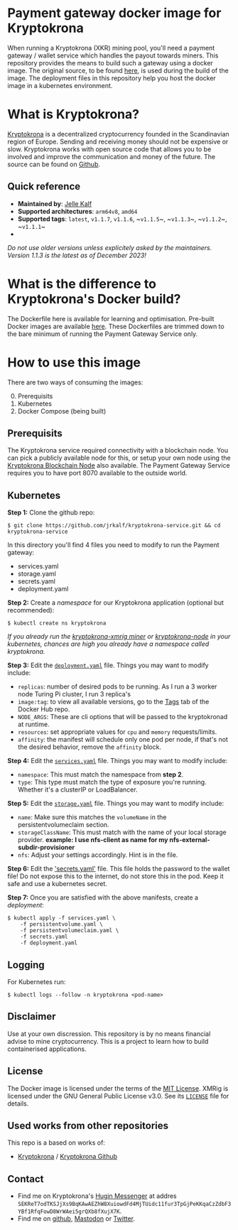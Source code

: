 # Payment gateway docker image for Kryptokrona

When running a Kryptokrona (XKR) mining pool, you'll need a payment gateway / wallet service which handles the payout towards miners. This repository provides the means to build such a gateway using a docker image. The original source, to be found [here](https://github.com/kryptokrona/kryptokrona), is used during the build of the image. The deployment files in this repository help you host the docker image in a kubernetes environment.

# What is Kryptokrona?

[Kryptokrona](https://kryptokrona.org) is a decentralized cryptocurrency founded in the Scandinavian region of Europe. Sending and receiving money should not be expensive or slow. Kryptokrona works with open source code that allows you to be involved and improve the communication and money of the future. The source can be found on [Github](https://github.com/kryptokrona/kryptokrona).

## Quick reference

- **Maintained by**: [Jelle Kalf](https://github.com/jrkalf)
- **Supported architectures**: `arm64v8`, `amd64`
- **Supported tags**: `latest`, `v1.1.7`, `v1.1.6`, ~`v1.1.5`~, ~`v1.1.3`~, ~`v1.1.2`~, ~`v1.1.1`~
- 
*Do not use older versions unless explicitely asked by the maintainers. Version 1.1.3 is the latest as of December 2023!*

# What is the difference to Kryptokrona's Docker build?

The Dockerfile here is available for learning and optimisation. Pre-built Docker images are available [here](https://hub.docker.com/repository/docker/jrkalf/kryptokrona-service/). These Dockerfiles are trimmed down to the bare minimum of running the Payment Gateway Service only.

# How to use this image

There are two ways of consuming the images:

0. Prerequisits
1. Kubernetes
2. Docker Compose (being built)

## Prerequisits

The Kryptokrona service required connectivity with a blockchain node. You can pick a publicly available node for this, or setup your own node using the [Kryptokrona Blockchain Node](https://github.com/jrkalf/kryptokrona-node/) also available. The Payment Gateway Service requires you to have port 8070 available to the outside world.

## Kubernetes

**Step 1:** Clone the github repo:

```console
$ git clone https://github.com/jrkalf/kryptokrona-service.git && cd kryptokrona-service
```

In this directory you'll find 4 files you need to modify to run the Payment gateway:

- services.yaml
- storage.yaml
- secrets.yaml
- deployment.yaml

**Step 2:** Create a *namespace* for our Kryptokrona application (optional but recommended):

```console
$ kubectl create ns kryptokrona
```

*If you already run the [kryptokrona-xmrig miner](https://github.com/jrkalf/kryptokrona-xmrig/) or [kryptokrona-node](https://github.com/jrkalf/kryptokrona-node/) in your kubernetes, chances are high you already have a namespace called kryptokrona.*

**Step 3:** Edit the [`deployment.yaml`](https://github.com/jrkalf/kryptokronan-service/blob/main/deployment.yaml) file. Things you may want to modify include:

- `replicas`: number of desired pods to be running. As I run a 3 worker node Turing Pi cluster, I run 3 replica's
- `image:tag`: to view all available versions, go to the [Tags](https://hub.docker.com/repository/docker/jrkalf/xmrig-kryptokrona/tags) tab of the Docker Hub repo.
- `NODE_ARGS`: These are cli options that will be passed to the kryptokronad at runtime.
- `resources`: set appropriate values for `cpu` and `memory` requests/limits.
- `affinity`: the manifest will schedule only one pod per node, if that's not the desired behavior, remove the `affinity` block.

**Step 4:** Edit the [`services.yaml`](https://github.com/jrkalf/kryptokronan-service/blob/main/services.yaml) file. Things you may want to modify include:

- `namespace`: This must match the namespace from **step 2**.
- `type`: This type must match the type of exposure you're running. Whether it's a clusterIP or LoadBalancer.

**Step 5:** Edit the [`storage.yaml`](https://github.com/jrkalf/kryptokronan-service/blob/main/storage.yaml) file. Things you may want to modify include:

- `name`: Make sure this matches the `volumeName` in the persistentvolumeclaim section.
- `storageClassName`: This must match with the name of your local storage provider. **example: I use nfs-client as name for my nfs-external-subdir-provisioner**
- `nfs`: Adjust your settings accordingly. Hint is in the file.

**Step 6:** Edit the [&#39;secrets.yaml&#39;](https://github.com/jrkalf/kryptokronan-service/blob/main/secrets.yaml) file.
This file holds the password to the wallet file! Do not expose this to the internet, do not store this in the pod. Keep it safe and use a kubernetes secret.

**Step 7:** Once you are satisfied with the above manifests, create a *deployment*:

```console
$ kubectl apply -f services.yaml \
    -f persistentvolume.yaml \
    -f persistentvolumeclaim.yaml \
    -f secrets.yaml
    -f deployment.yaml
```

## Logging

For Kubernetes run:

```console
$ kubectl logs --follow -n kryptokrona <pod-name> 
```

## Disclaimer

Use at your own discression. This repository is by no means financial advise to mine cryptocurrency.
This is a project to learn how to build containerised applications.

## License

The Docker image is licensed under the terms of the [MIT License](https://github.com/jrkalf/kryptokrona-service/blob/main/LICENSE). XMRig is licensed under the GNU General Public License v3.0. See its [`LICENSE`](https://github.com/xmrig/xmrig/blob/master/LICENSE) file for details.

## Used works from other repositories

This repo is a based on works of:

- [Kryptokrona](https://kryptokrona.org) / [Kryptokrona Github](https://github.com/kryptokrona/kryptokrona)

## Contact

- Find me on Kryptokrona's [Hugin Messenger](https://hugin.chat) at addres `SEKReT7odTKSJjXs9BqKAwAEZhW8XuiowdFd4MjTUidc11fur3TpGjPeKKqaCzZdbF3YBf1RfqFowD8WrWAei5grQXb8fXujX7K`.
- Find me on [github](https://github.com/jrkalf/), [Mastodon](https://mastodon.nl/@jelle77) or [Twitter](https://twitter.com/jkalf).
